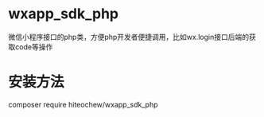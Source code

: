 # wxapp_sdk_php
微信小程序接口的php类，方便php开发者便捷调用，比如wx.login接口后端的获取code等操作

# 安装方法
composer require hiteochew/wxapp_sdk_php
